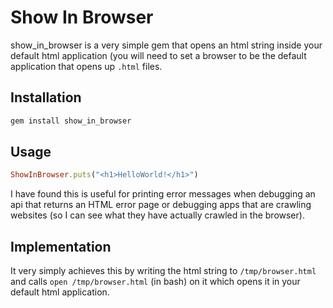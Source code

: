 # Show In Browser 
show_in_browser is a very simple gem that opens an html string inside your default html application (you will need to set a browser to be the default application that opens up `.html` files.

## Installation
```ruby
gem install show_in_browser
```

## Usage

```ruby
ShowInBrowser.puts("<h1>HelloWorld!</h1>")
```

I have found this is useful for printing error messages when debugging an api that returns an HTML error page or debugging apps that are crawling websites (so I can see what they have actually crawled in the browser).

## Implementation

It very simply achieves this by writing the html string to `/tmp/browser.html` and calls `open /tmp/browser.html` (in bash) on it which opens it in your default html application.


